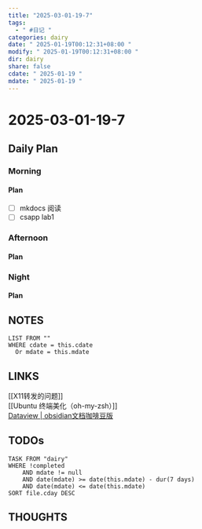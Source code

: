```yaml
---
title: "2025-03-01-19-7"
tags:
  - " #日记 "
categories: dairy
date: " 2025-01-19T00:12:31+08:00 "
modify: " 2025-01-19T00:12:31+08:00 "
dir: dairy
share: false
cdate: " 2025-01-19 "
mdate: " 2025-01-19 "
---
```


# 2025-03-01-19-7

## Daily Plan

### Morning

#### Plan

- [ ] mkdocs 阅读
- [ ] csapp lab1

### Afternoon

#### Plan

### Night

#### Plan

## NOTES

```dataview
LIST FROM "" 
WHERE cdate = this.cdate
  Or mdate = this.mdate
```

## LINKS

[[X11转发的问题]]  
[[Ubuntu 终端美化（oh-my-zsh）]]  
[Dataview | obsidian文档咖啡豆版](https://coffeetea.top/zh/community-plugins/dataview.html#%E6%8F%92%E4%BB%B6%E7%AE%80%E4%BB%8B)

## TODOs

```dataview
TASK FROM "dairy" 
WHERE !completed 
	AND mdate != null	
	AND date(mdate) >= date(this.mdate) - dur(7 days) 
	AND date(mdate) <= date(this.mdate) 
SORT file.cday DESC
```

## THOUGHTS
